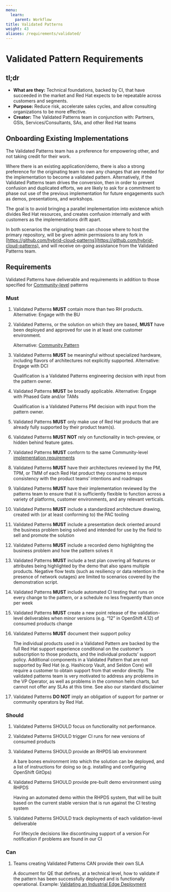 ```yaml
---
menu:
  learn:
    parent: Workflow
title: Validated Patterns
weight: 43
aliases: /requirements/validated/
---
```


# Validated Pattern Requirements

## tl;dr

* **What are they:** Technical foundations, backed by CI, that have succeeded in the market and Red Hat expects to be repeatable across customers and segments.
* **Purpose:** Reduce risk, accelerate sales cycles, and allow consulting organizations to be more effective.
* **Creator:** The Validated Patterns team in conjunction with: Partners, GSIs, Services/Consultants, SAs, and other Red Hat teams

## Onboarding Existing Implementations

The Validated Patterns team has a preference for empowering other, and not
taking credit for their work.

Where there is an existing application/demo, there is also a strong preference
for the originating team to own any changes that are needed for the
implementation to become a validated pattern.  Alternatively, if the Validated
Patterns team drives the conversion, then in order to prevent confusion and
duplicated efforts, we are likely to ask for a commitment to phase out use of
the previous implementation for future engagements such as demos, presentations,
and workshops.

The goal is to avoid bringing a parallel implementation into existence which
divides Red Hat resources, and creates confusion internally and with customers
as the implementations drift apart.

In both scenarios the originating team can choose where to host the primary
repository, will be given admin permissions to any fork in
[https://github.com/hybrid-cloud-patterns](https://github.com/hybrid-cloud-patterns),
and will receive on-going assistance from the Validated Patterns team.

## Requirements

Validated Patterns have deliverable and requirements in addition to those
specified for [Community-level](/requirements/community/) patterns

### Must

1. Validated Patterns **MUST** contain more than two RH products. Alternative: Engage with the BU
1. Validated Patterns, or the solution on which they are based, **MUST** have been deployed and approved for use in at least one customer environment.

   Alternative: [Community Pattern](/requirements/community)

1. Validated Patterns **MUST** be meaningful without specialized hardware, including flavors of architectures not explicitly supported. Alternative: Engage with DCI

   Qualification is a Validated Patterns engineering decision with input from the pattern owner.

1. Validated Patterns **MUST** be broadly applicable. Alternative: Engage with Phased Gate and/or TAMs

   Qualification is a Validated Patterns PM decision with input from the pattern owner.

1. Validated Patterns **MUST** only make use of Red Hat products that are already fully supported by their product team(s).
1. Validated Patterns **MUST NOT** rely on functionality in tech-preview, or hidden behind feature gates.
1. Validated Patterns **MUST** conform to the same Community-level [implementation requirements](/requirements/implementation/)
1. Validated Patterns **MUST** have their architectures reviewed by the PM, TPM, or TMM of each Red Hat product they consume to ensure consistency with the product teams’ intentions and roadmaps
1. Validated Patterns **MUST** have their implementation reviewed by the patterns team to ensure that it is sufficiently flexible to function across a variety of platforms, customer environments, and any relevant verticals.
1. Validated Patterns **MUST** include a standardized architecture drawing, created with (or at least conforming to) the PAC tooling
1. Validated Patterns **MUST** include a presentation deck oriented around the business problem being solved and intended for use by the field to sell and promote the solution
1. Validated Patterns **MUST** include a recorded demo highlighting the business problem and how the pattern solves it
1. Validated Patterns **MUST** include a test plan covering all features or attributes being highlighted by the demo that also spans multiple products.  Negative flow tests (such as resiliency or data retention in the presence of network outages) are limited to scenarios covered by the demonstration script.
1. Validated Patterns **MUST** include automated CI testing that runs on every change to the pattern, or a schedule no less frequently than once per week
1. Validated Patterns **MUST** create a new point release of the validation-level deliverables when minor versions (e.g. “12” in OpenShift 4.12) of consumed products change
1. Validated Patterns **MUST** document their support policy

   The individual products used in a Validated Pattern are backed by the full Red Hat support experience conditional on the customer’s subscription to those products, and the individual products’ support policy.
   Additional components in a Validated Pattern that are not supported by Red Hat (e.g. Hashicorp Vault, and Seldon Core) will require a customer to obtain support from that vendor directly.
   The validated patterns team is very motivated to address any problems in the VP Operator, as well as problems in the common helm charts, but cannot not offer any SLAs at this time.
   See also our standard disclaimer

1. Validated Patterns **DO NOT** imply an obligation of support for partner or community operators by Red Hat.

### Should

1. Validated Patterns SHOULD focus on functionality not performance.
1. Validated Patterns SHOULD trigger CI runs for new versions of consumed products
1. Validated Patterns SHOULD provide an RHPDS lab environment

   A bare bones environment into which the solution can be deployed, and a list of instructions for doing so (e.g. installing and configuring OpenShift GitOps)

1. Validated Patterns SHOULD provide pre-built demo environment using RHPDS

   Having an automated demo within the RHPDS system, that will be built based on the current stable version that is run against the CI testing system

1. Validated Patterns SHOULD track deployments of each validation-level deliverable

   For lifecycle decisions like discontinuing support of a version
   For notification if problems are found in our CI

### Can

1. Teams creating Validated Patterns CAN provide their own SLA

   A document for QE that defines, at a technical level, how to validate if the pattern has been successfully deployed and is functionally operational.
   Example: [Validating an Industrial Edge Deployment](https://docs.google.com/document/d/12KQhdzjVIsxRURTnWAckiEMB3_96oWBjtlTXi1q73cg/view)
